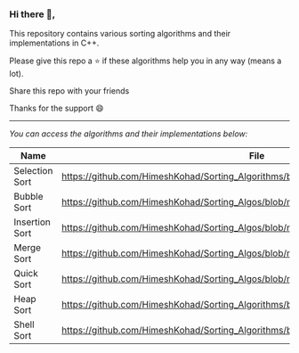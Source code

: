 ### Hi there 👋,
<p> This repository contains various sorting algorithms and their implementations in C++. </p>
<p> Please give this repo a ⭐ if these algorithms help you in any way (means a lot). </p>
<p> Share this repo with your friends </p>
<p> Thanks for the support 😄 </p>

_________________________________________________________________________________
_You can access the algorithms and their implementations below:_

| Name | File |
|------|------|
|Selection Sort|https://github.com/HimeshKohad/Sorting_Algorithms/blob/main/Algorithms/SelectionSort.md|
|Bubble Sort|https://github.com/HimeshKohad/Sorting_Algos/blob/main/Algorithms/BubbleSort.md|
|Insertion Sort|https://github.com/HimeshKohad/Sorting_Algos/blob/main/Algorithms/InsertionSort.md|
|Merge Sort|https://github.com/HimeshKohad/Sorting_Algos/blob/main/Algorithms/MergeSort.md|
|Quick Sort|https://github.com/HimeshKohad/Sorting_Algos/blob/main/Algorithms/QuickSort.md|
|Heap Sort|https://github.com/HimeshKohad/Sorting_Algorithms/blob/main/Algorithms/HeapSort.md|
|Shell Sort|https://github.com/HimeshKohad/Sorting_Algorithms/blob/main/Algorithms/ShellSort.md|
